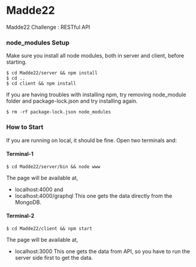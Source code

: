 # Madde22
Madde22 Challenge : RESTful API

### node_modules Setup
Make sure you install all node modules, both in server and client, before starting.

```
$ cd Madde22/server && npm install
$ cd ..
$ cd client && npm install
```

If you are having troubles with installing npm, try removing node_module folder and package-lock.json and try installing again. 

```
$ rm -rf package-lock.json node_modules
```

### How to Start
If you are running on local, it should be fine. Open two terminals and:

#### Terminal-1
```
$ cd Madde22/server/bin && node www
```
The page will be available at,
  - localhost:4000 and 
  - localhost:4000/graphql
This one gets the data directly from the MongoDB.

#### Terminal-2
```
$ cd Madde22/client && npm start
```
The page will be available at,
  - localhost:3000
This one gets the data from API, so you have to run the server side first to get the data.

